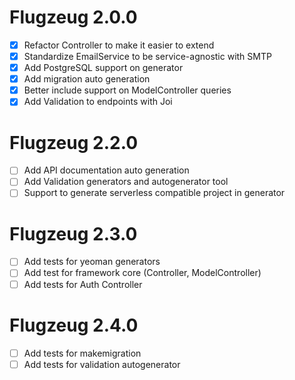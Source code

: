 # Flugzeug 2.0.0

- [x] Refactor Controller to make it easier to extend
- [x] Standardize EmailService to be service-agnostic with SMTP
- [x] Add PostgreSQL support on generator
- [x] Add migration auto generation
- [x] Better include support on ModelController queries
- [x] Add Validation to endpoints with Joi

# Flugzeug 2.2.0

- [ ] Add API documentation auto generation
- [ ] Add Validation generators and autogenerator tool
- [ ] Support to generate serverless compatible project in generator

# Flugzeug 2.3.0

- [ ] Add tests for yeoman generators
- [ ] Add test for framework core (Controller, ModelController)
- [ ] Add tests for Auth Controller

# Flugzeug 2.4.0

- [ ] Add tests for makemigration
- [ ] Add tests for validation autogenerator
